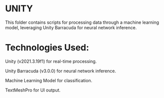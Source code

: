 # UNITY
This folder contains scripts for processing data through a machine learning model, leveraging Unity Barracuda for neural network inference.

# Technologies Used:
Unity (v2021.3.19f1) for real-time processing.

Unity Barracuda (v3.0.0) for neural network inference.

Machine Learning Model for classification.

TextMeshPro for UI output.
